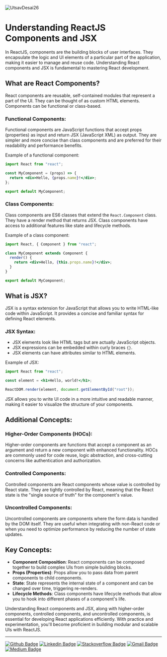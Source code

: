 ![UtsavDesai26](https://github.com/UtsavDesai26/react-interview-prep/assets/80502799/07f8817f-f0e1-4ce6-8f54-20e133465292)

# Understanding ReactJS Components and JSX

In ReactJS, components are the building blocks of user interfaces. They encapsulate the logic and UI elements of a particular part of the application, making it easier to manage and reuse code. Understanding React components and JSX is fundamental to mastering React development.

## What are React Components?

React components are reusable, self-contained modules that represent a part of the UI. They can be thought of as custom HTML elements. Components can be functional or class-based.

### Functional Components:

Functional components are JavaScript functions that accept props (properties) as input and return JSX (JavaScript XML) as output. They are simpler and more concise than class components and are preferred for their readability and performance benefits.

Example of a functional component:

```jsx
import React from "react";

const MyComponent = (props) => {
  return <div>Hello, {props.name}!</div>;
};

export default MyComponent;
```

### Class Components:

Class components are ES6 classes that extend the `React.Component` class. They have a render method that returns JSX. Class components have access to additional features like state and lifecycle methods.

Example of a class component:

```jsx
import React, { Component } from "react";

class MyComponent extends Component {
  render() {
    return <div>Hello, {this.props.name}!</div>;
  }
}

export default MyComponent;
```

## What is JSX?

JSX is a syntax extension for JavaScript that allows you to write HTML-like code within JavaScript. It provides a concise and familiar syntax for defining React elements.

### JSX Syntax:

- JSX elements look like HTML tags but are actually JavaScript objects.
- JSX expressions can be embedded within curly braces `{}`.
- JSX elements can have attributes similar to HTML elements.

Example of JSX:

```jsx
import React from "react";

const element = <h1>Hello, world!</h1>;

ReactDOM.render(element, document.getElementById("root"));
```

JSX allows you to write UI code in a more intuitive and readable manner, making it easier to visualize the structure of your components.

## Additional Concepts:

### Higher-Order Components (HOCs):

Higher-order components are functions that accept a component as an argument and return a new component with enhanced functionality. HOCs are commonly used for code reuse, logic abstraction, and cross-cutting concerns like authentication and authorization.

### Controlled Components:

Controlled components are React components whose value is controlled by React state. They are tightly controlled by React, meaning that the React state is the "single source of truth" for the component's value.

### Uncontrolled Components:

Uncontrolled components are components where the form data is handled by the DOM itself. They are useful when integrating with non-React code or when you need to optimize performance by reducing the number of state updates.

## Key Concepts:

- **Component Composition**: React components can be composed together to build complex UIs from simple building blocks.
- **Props (Properties)**: Props allow you to pass data from parent components to child components.
- **State**: State represents the internal state of a component and can be changed over time, triggering re-renders.
- **Lifecycle Methods**: Class components have lifecycle methods that allow you to hook into different phases of a component's life.

Understanding React components and JSX, along with higher-order components, controlled components, and uncontrolled components, is essential for developing React applications efficiently. With practice and experimentation, you'll become proficient in building modular and scalable UIs with ReactJS.

---

[![Github Badge](http://img.shields.io/badge/-Github-black?style=flat-square&logo=github&link=https://github.com/UtsavSoftrefineTech)](https://github.com/UtsavSoftrefineTech)
[![Linkedin Badge](https://img.shields.io/badge/-LinkedIn-blue?style=flat-square&logo=Linkedin&logoColor=white&link=https://www.linkedin.com/in/utsavdesai26/)](https://www.linkedin.com/in/utsavdesai26/)
[![Stackoverflow Badge](https://img.shields.io/badge/-Stack%20overflow-FE7A16?style=flat-square&logo=stack-overflow&logoColor=white&link=https://stackoverflow.com/users/22878781/utsav-desai)](https://stackoverflow.com/users/22878781/utsav-desai)
[![Gmail Badge](https://img.shields.io/badge/-Gmail-d14836?style=flat-square&logo=Gmail&logoColor=white&link=mailto:desaiutsav26@gmail.com)](mailto:desaiutsav26@gmail.com)
[![Medium Badge](https://img.shields.io/badge/-Medium-black?style=flat-square&logo=medium&link=https://medium.com/@utsavdesai26)](https://medium.com/@utsavdesai26)
